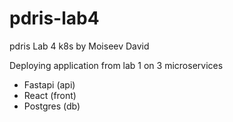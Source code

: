 # pdris-lab4
pdris Lab 4 k8s by Moiseev David

Deploying application from lab 1 on 3 microservices
- Fastapi (api)
- React (front)
- Postgres (db)

